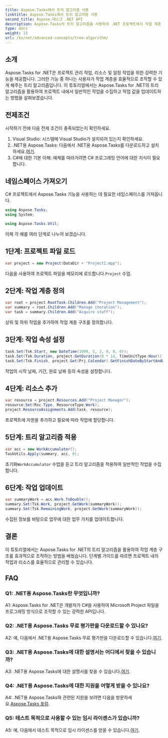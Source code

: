 ```yaml
---
title: Aspose.Tasks에서 트리 알고리즘 사용
linktitle: Aspose.Tasks에서 트리 알고리즘 사용
second_title: Aspose.태스크 .NET API
description: Aspose.Tasks의 트리 알고리즘을 사용하여 .NET 프로젝트에서 작업 계층 구조를 효과적으로 조작하는 방법을 알아보세요.
type: docs
weight: 13
url: /ko/net/advanced-concepts/tree-algorithm/
---
```

## 소개

Aspose.Tasks for .NET은 프로젝트 관리 작업, 리소스 및 일정 작업을 위한 강력한 기능을 제공합니다. 그러한 기능 중 하나는 사용자가 작업 계층을 효율적으로 조작할 수 있게 해주는 트리 알고리즘입니다. 이 튜토리얼에서는 Aspose.Tasks for .NET의 트리 알고리즘을 활용하여 프로젝트 내에서 일반적인 작업을 수집하고 작업 값을 업데이트하는 방법을 살펴보겠습니다.

## 전제조건

시작하기 전에 다음 전제 조건이 충족되었는지 확인하세요.

1. Visual Studio: 시스템에 Visual Studio가 설치되어 있는지 확인하세요.
2.  .NET용 Aspose.Tasks: 다음에서 .NET용 Aspose.Tasks를 다운로드하고 설치하세요.[여기](https://releases.aspose.com/tasks/net/).
3. C#에 대한 기본 이해: 예제를 따라가려면 C# 프로그래밍 언어에 대한 지식이 필요합니다.

## 네임스페이스 가져오기

C# 프로젝트에서 Aspose.Tasks 기능을 사용하는 데 필요한 네임스페이스를 가져옵니다.

```csharp
using Aspose.Tasks;
using System;

using Aspose.Tasks.Util;

```

이제 각 예를 여러 단계로 나누어 보겠습니다.

## 1단계: 프로젝트 파일 로드

```csharp
var project = new Project(DataDir + "Project1.mpp");
```

 다음을 사용하여 프로젝트 파일을 메모리에 로드합니다.`Project` 수업.

## 2단계: 작업 계층 정의

```csharp
var root = project.RootTask.Children.Add("Project Management");
var summary = root.Children.Add("Manage iteration");
var task = summary.Children.Add("Acquire staff");
```

상위 및 하위 작업을 추가하여 작업 계층 구조를 정의합니다.

## 3단계: 작업 속성 설정

```csharp
task.Set(Tsk.Start, new DateTime(1999, 5, 3, 9, 0, 0));
task.Set(Tsk.Duration, project.GetDuration(8 * 14, TimeUnitType.Hour));
task.Set(Tsk.Finish, project.Get(Prj.Calendar).GetFinishDateByStartAndWork(task.Get(Tsk.Start), task.Get(Tsk.Duration)));
```

작업의 시작 날짜, 기간, 완료 날짜 등의 속성을 설정합니다.

## 4단계: 리소스 추가

```csharp
var resource = project.Resources.Add("Project Manager");
resource.Set(Rsc.Type, ResourceType.Work);
project.ResourceAssignments.Add(task, resource);
```

프로젝트에 자원을 추가하고 필요에 따라 작업에 할당합니다.

## 5단계: 트리 알고리즘 적용

```csharp
var acc = new WorkAccumulator();
TaskUtils.Apply(summary, acc, 0);
```

 초기화`WorkAccumulator` 수업을 듣고 트리 알고리즘을 적용하여 일반적인 작업을 수집합니다.

## 6단계: 작업 업데이트

```csharp
var summaryWork = acc.Work.ToDouble();
summary.Set(Tsk.Work, project.GetWork(summaryWork));
summary.Set(Tsk.RemainingWork, project.GetWork(summaryWork));
```

수집된 정보를 바탕으로 업무에 대한 업무 가치를 업데이트합니다.

## 결론

이 튜토리얼에서는 Aspose.Tasks for .NET의 트리 알고리즘을 활용하여 작업 계층 구조를 효과적으로 조작하는 방법을 배웠습니다. 단계별 가이드를 따르면 프로젝트 내의 작업과 리소스를 효율적으로 관리할 수 있습니다.

## FAQ

### Q1: .NET용 Aspose.Tasks란 무엇입니까?

A1: Aspose.Tasks for .NET은 개발자가 C#을 사용하여 Microsoft Project 파일을 프로그래밍 방식으로 조작할 수 있는 강력한 API입니다.

### Q2: .NET용 Aspose.Tasks 무료 평가판을 다운로드할 수 있나요?

 A2: 예, 다음에서 .NET용 Aspose.Tasks 무료 평가판을 다운로드할 수 있습니다.[여기](https://releases.aspose.com/).

### Q3: .NET용 Aspose.Tasks에 대한 설명서는 어디에서 찾을 수 있습니까?

 A3: .NET용 Aspose.Tasks에 대한 설명서를 찾을 수 있습니다.[여기](https://reference.aspose.com/tasks/net/).

### Q4: .NET용 Aspose.Tasks에 대한 지원을 어떻게 받을 수 있나요?

 A4: .NET용 Aspose.Tasks와 관련된 지원을 보려면 다음을 방문하세요.[Aspose.Tasks 포럼](https://forum.aspose.com/c/tasks/15).

### Q5: 테스트 목적으로 사용할 수 있는 임시 라이센스가 있습니까?

 A5: 예, 다음에서 테스트 목적으로 임시 라이센스를 얻을 수 있습니다.[여기](https://purchase.aspose.com/temporary-license/).